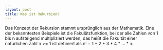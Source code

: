 ```yaml
---
layout: post
title: Was ist Rekursion?
---
```


Das Konzept der Rekursion stammt ursprünglich aus der Mathematik. Eine der bekanntesten Beispiele ist die Fakulätsfunktion, bei der alle Zahlen von 1 bis n aufsteigend multipliziert werden, das heißt die Fakultät einer natürlichen Zahl n >= 1 ist definiert als n! = 1 * 2 * 3 * 4 * ... * n. 